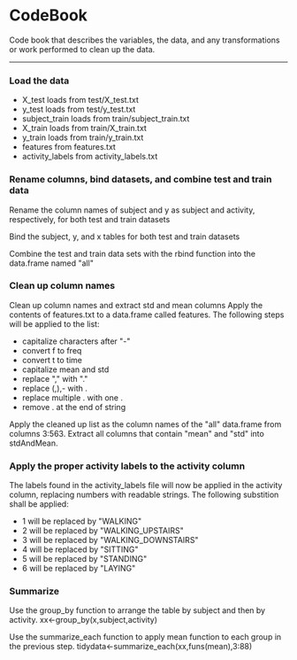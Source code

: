 CodeBook
=======
Code book that describes the variables, the data, and any transformations or work performed to clean up the data.

-----------

### Load the data

* X_test loads from test/X_test.txt
* y_test loads from test/y_test.txt
* subject_train loads from train/subject_train.txt
* X_train loads from train/X_train.txt
* y_train loads from train/y_train.txt
* features from features.txt
* activity_labels from activity_labels.txt

### Rename columns, bind datasets, and combine test and train data

Rename the column names of subject and y as subject and activity, respectively, for both test and train datasets 

Bind the subject, y, and x tables for both test and train datasets

Combine the test and train data sets with the rbind function into the data.frame named "all"

### Clean up column names
Clean up column names and extract std and mean columns
Apply the contents of features.txt to a data.frame called features.
The following steps will be applied to the list:
* capitalize characters after "-"
* convert f to freq
* convert t to time
* capitalize mean and std
* replace "," with "."
* replace (,),- with .
* replace multiple . with one .
* remove . at the end of string

Apply the cleaned up list as the column names of the "all" data.frame from columns 3:563. 
Extract all columns that contain "mean" and "std" into stdAndMean.

### Apply the proper activity labels to the activity column
The labels found in the activity_labels file will now be applied in the activity column, replacing numbers with readable strings.  The following substition shall be applied:

* 1 will be replaced by "WALKING"
* 2 will be replaced by "WALKING_UPSTAIRS"
* 3 will be replaced by "WALKING_DOWNSTAIRS"
* 4 will be replaced by "SITTING"
* 5 will be replaced by "STANDING"
* 6 will be replaced by "LAYING" 

### Summarize
Use the group_by function to arrange the table by subject and then by activity.
xx<-group_by(x,subject,activity)

Use the summarize_each function to apply mean function to each group in the previous step.
tidydata<-summarize_each(xx,funs(mean),3:88)

